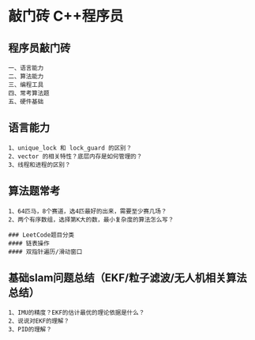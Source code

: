 # 敲门砖 C++程序员
## 程序员敲门砖
	一、语言能力
	二、算法能力
	三、编程工具
	四、常考算法题
	五、硬件基础

## 语言能力
	1、unique_lock 和 lock_guard 的区别？
	2、vector 的相关特性？底层内存是如何管理的？
	3、线程和进程的区别？

## 算法题常考
	1、64匹马，8个赛道，选4匹最好的出来，需要至少赛几场？
	2、两个有序数组，选择第K大的数，最小复杂度的算法怎么写？
	
	### LeetCode题目分类
	#### 链表操作
	#### 双指针遍历/滑动窗口





## 基础slam问题总结（EKF/粒子滤波/无人机相关算法总结）

	1、IMU的精度？EKF的估计最优的理论依据是什么？
	2、说说对EKF的理解？
	3、PID的理解？


